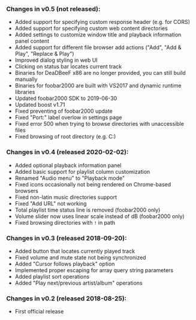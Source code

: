### Changes in v0.5 (not released):
- Added support for specifying custom response header (e.g. for CORS)
- Added support for specifying custom web content directories
- Added settings to customize window title and playback information panel content
- Added support for different file browser add actions ("Add", "Add & Play", "Replace & Play")
- Improved dialog styling in web UI
- Clicking on status bar locates current track
- Binaries for DeaDBeeF x86 are no longer provided, you can still build manually
- Binaries for foobar2000 are built with VS2017 and dynamic runtime libraries
- Updated foobar2000 SDK to 2019-06-30
- Updated boost v1.71
- Fixed preventing of foobar2000 update
- Fixed "Port:" label overlow in settings page
- Fixed error 500 when trying to browse directories with unaccessible files
- Fixed browsing of root directory (e.g. C:\)

### Changes in v0.4 (released 2020-02-02):
- Added optional playback information panel
- Added basic support for playlist column customization
- Renamed "Audio menu" to "Playback mode"
- Fixed icons occasionally not being rendered on Chrome-based browsers
- Fixed non-latin music directories support
- Fixed "Add URL" not working
- Total playlist time status line is removed (foobar2000 only)
- Volume slider now uses linear scale instead of dB (foobar2000 only)
- Fixed browsing directories with `!` in path

### Changes in v0.3 (released 2018-09-20):
- Added button that locates currently played track
- Fixed volume and mute state not being synchronized
- Added "Cursor follows playback" option
- Implemented proper escaping for array query string parameters
- Added playlist sort operations
- Added "Play next/previous artist/album" operations

### Changes in v0.2 (released 2018-08-25):
- First official release
